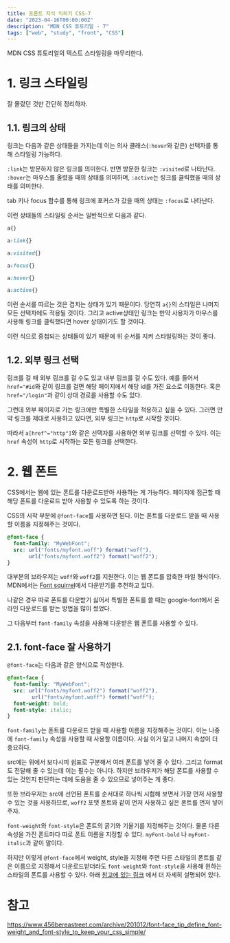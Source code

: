 ```yaml
---
title: 프론트 지식 익히기 CSS-7
date: "2023-04-16T00:00:00Z"
description: "MDN CSS 튜토리얼 - 7"
tags: ["web", "study", "front", "CSS"]
---
```


MDN CSS 튜토리얼의 텍스트 스타일링을 마무리한다.

# 1. 링크 스타일링

잘 몰랐던 것만 간단히 정리하자.

## 1.1. 링크의 상태

링크는 다음과 같은 상태들을 가지는데 이는 의사 클래스(`:hover`와 같은) 선택자를 통해 스타일링 가능하다.

`:link`는 방문하지 않은 링크를 의미한다. 반면 방문한 링크는 `:visited`로 나타난다. `:hover`는 마우스를 올렸을 때의 상태를 의미하며, `:active`는 링크를 클릭했을 때의 상태를 의미한다. 

tab 키나 focus 함수를 통해 링크에 포커스가 갔을 때의 상태는 `:focus`로 나타난다.

이런 상태들의 스타일링 순서는 일반적으로 다음과 같다.

```css
a{}

a:link{}

a:visited{}

a:focus{}

a:hover{}

a:active{}
```

이런 순서를 따르는 것은 겹치는 상태가 있기 때문이다. 당연히 `a{}`의 스타일은 나머지 모든 선택자에도 적용될 것이다. 그리고 active상태인 링크는 만약 사용자가 마우스를 사용해 링크를 클릭했다면 hover 상태이기도 할 것이다.

이런 식으로 중첩되는 상태들이 있기 때문에 위 순서를 지켜 스타일링하는 것이 좋다.

## 1.2. 외부 링크 선택

링크를 걸 때 외부 링크를 걸 수도 있고 내부 링크를 걸 수도 있다. 예를 들어서 `href="#id`와 같이 링크를 걸면 해당 페이지에서 해당 id를 가진 요소로 이동한다. 혹은 `href="/login"`과 같이 상대 경로를 사용할 수도 있다. 

그런데 외부 페이지로 가는 링크에만 특별한 스타일을 적용하고 싶을 수 있다. 그러면 만약 링크를 제대로 사용하고 있다면, 외부 링크는 `http`로 시작할 것이다.

따라서 `a[href^="http"]`와 같은 선택자를 사용하면 외부 링크를 선택할 수 있다. 이는 `href` 속성이 `http`로 시작하는 모든 링크를 선택한다.

# 2. 웹 폰트

CSS에서는 웹에 있는 폰트를 다운로드받아 사용하는 게 가능하다. 페이지에 접근할 때 해당 폰트를 다운로드 받아 사용할 수 있도록 하는 것이다.

CSS의 시작 부분에 `@font-face`를 사용하면 된다. 이는 폰트를 다운로드 받을 때 사용할 이름을 지정해주는 것이다.

```css
@font-face {
  font-family: "MyWebFont";
  src: url("fonts/myfont.woff") format("woff"),
       url("fonts/myfont.woff2") format("woff2");
}
```

대부분의 브라우저는 `woff`와 `woff2`를 지원한다. 이는 웹 폰트를 압축한 파일 형식이다. MDN에서는 [Font squirrel](https://www.fontsquirrel.com/)에서 다운받기를 추천하고 있다. 

나같은 경우 따로 폰트를 다운받기 싫어서 특별한 폰트를 쓸 때는 google-font에서 온라인 다운로드를 받는 방법을 많이 썼었다.

그 다음부터 `font-family` 속성을 사용해 다운받은 웹 폰트를 사용할 수 있다.

## 2.1. font-face 잘 사용하기

`@font-face`는 다음과 같은 양식으로 작성한다.

```css
@font-face {
  font-family: "MyWebFont";
  src: url("fonts/myfont.woff2") format("woff2"),
        url("fonts/myfont.woff") format("woff");
  font-weight: bold;
  font-style: italic;
}
```

`font-family`는 폰트를 다운로드 받을 때 사용할 이름을 지정해주는 것이다. 이는 나중에 `font-family` 속성을 사용할 때 사용할 이름이다. 사실 이거 말고 나머지 속성이 더 중요하다.

src에는 위에서 보다시피 쉼표로 구분해서 여러 폰트를 넣어 줄 수 있다. 그리고 format도 전달해 줄 수 있는데 이는 필수는 아니다. 하지만 브라우저가 해당 폰트를 사용할 수 있는 것인지 판단하는 데에 도움을 줄 수 있으므로 넣어주는 게 좋다.

또한 브라우저는 src에 선언된 폰트를 순서대로 하나씩 시험해 보면서 가장 먼저 사용할 수 있는 것을 사용하므로, `woff2` 포맷 폰트와 같이 먼저 사용하고 싶은 폰트를 먼저 넣어주자.

`font-weight`와 `font-style`은 폰트의 굵기와 기울기를 지정해주는 것이다. 물론 다른 속성을 가진 폰트마다 따로 폰트 이름을 지정할 수 있다. `myFont-bold` 나 `myFont-italic`과 같이 말이다.

하지만 이렇게 `@font-face`에서 weight, style을 지정해 주면 다른 스타일의 폰트를 같은 이름으로 지정해서 다운로드받더라도 `font-weight`와 `font-style`을 사용해 원하는 스타일의 폰트를 사용할 수 있다. 아래 [참고에 있는 링크](#참고) 에서 더 자세히 설명되어 있다.

# 참고

https://www.456bereastreet.com/archive/201012/font-face_tip_define_font-weight_and_font-style_to_keep_your_css_simple/